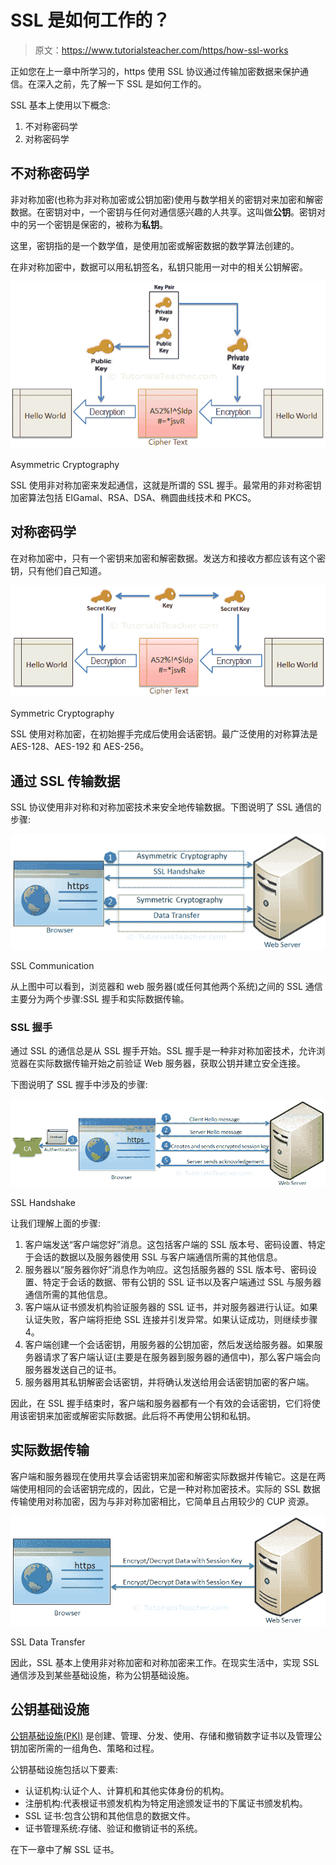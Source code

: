 # SSL 是如何工作的？

> 原文：<https://www.tutorialsteacher.com/https/how-ssl-works>

正如您在上一章中所学习的，https 使用 SSL 协议通过传输加密数据来保护通信。在深入之前，先了解一下 SSL 是如何工作的。

SSL 基本上使用以下概念:

1.  不对称密码学
2.  对称密码学

## 不对称密码学

非对称加密(也称为非对称加密或公钥加密)使用与数学相关的密钥对来加密和解密数据。在密钥对中，一个密钥与任何对通信感兴趣的人共享。这叫做**公钥**。密钥对中的另一个密钥是保密的，被称为**私钥**。

这里，密钥指的是一个数学值，是使用加密或解密数据的数学算法创建的。

在非对称加密中，数据可以用私钥签名，私钥只能用一对中的相关公钥解密。

![](img/4c31d0abe0a02624a5a7ae82e647c927.png) 

Asymmetric Cryptography



SSL 使用非对称加密来发起通信，这就是所谓的 SSL 握手。最常用的非对称密钥加密算法包括 EIGamal、RSA、DSA、椭圆曲线技术和 PKCS。

## 对称密码学

在对称加密中，只有一个密钥来加密和解密数据。发送方和接收方都应该有这个密钥，只有他们自己知道。

![](img/b266999d41329d5f55e6bdb5c727bb7f.png)

Symmetric Cryptography



SSL 使用对称加密，在初始握手完成后使用会话密钥。最广泛使用的对称算法是 AES-128、AES-192 和 AES-256。

## 通过 SSL 传输数据

SSL 协议使用非对称和对称加密技术来安全地传输数据。下图说明了 SSL 通信的步骤:

![](img/30fb11f786373f788652446eb7c62cb4.png)

SSL Communication



从上图中可以看到，浏览器和 web 服务器(或任何其他两个系统)之间的 SSL 通信主要分为两个步骤:SSL 握手和实际数据传输。

### SSL 握手

通过 SSL 的通信总是从 SSL 握手开始。SSL 握手是一种非对称加密技术，允许浏览器在实际数据传输开始之前验证 Web 服务器，获取公钥并建立安全连接。

下图说明了 SSL 握手中涉及的步骤:

![](img/38643c61edcdf8e6084bf87fabd0da01.png)

SSL Handshake



让我们理解上面的步骤:

1.  客户端发送“客户端您好”消息。这包括客户端的 SSL 版本号、密码设置、特定于会话的数据以及服务器使用 SSL 与客户端通信所需的其他信息。
2.  服务器以“服务器你好”消息作为响应。这包括服务器的 SSL 版本号、密码设置、特定于会话的数据、带有公钥的 SSL 证书以及客户端通过 SSL 与服务器通信所需的其他信息。
3.  客户端从证书颁发机构验证服务器的 SSL 证书，并对服务器进行认证。如果认证失败，客户端将拒绝 SSL 连接并引发异常。如果认证成功，则继续步骤 4。
4.  客户端创建一个会话密钥，用服务器的公钥加密，然后发送给服务器。如果服务器请求了客户端认证(主要是在服务器到服务器的通信中)，那么客户端会向服务器发送自己的证书。
5.  服务器用其私钥解密会话密钥，并将确认发送给用会话密钥加密的客户端。

因此，在 SSL 握手结束时，客户端和服务器都有一个有效的会话密钥，它们将使用该密钥来加密或解密实际数据。此后将不再使用公钥和私钥。

## 实际数据传输

客户端和服务器现在使用共享会话密钥来加密和解密实际数据并传输它。这是在两端使用相同的会话密钥完成的，因此，它是一种对称加密技术。实际的 SSL 数据传输使用对称加密，因为与非对称加密相比，它简单且占用较少的 CUP 资源。

![](img/0027f5a954da1239128d310f7ce54ca0.png)

SSL Data Transfer



因此，SSL 基本上使用非对称加密和对称加密来工作。在现实生活中，实现 SSL 通信涉及到某些基础设施，称为公钥基础设施。

## 公钥基础设施

[公钥基础设施(PKI)](https://en.wikipedia.org/wiki/Public_key_infrastructure) 是创建、管理、分发、使用、存储和撤销数字证书以及管理公钥加密所需的一组角色、策略和过程。

公钥基础设施包括以下要素:

*   认证机构:认证个人、计算机和其他实体身份的机构。
*   注册机构:代表根证书颁发机构为特定用途颁发证书的下属证书颁发机构。
*   SSL 证书:包含公钥和其他信息的数据文件。
*   证书管理系统:存储、验证和撤销证书的系统。

在下一章中了解 SSL 证书。